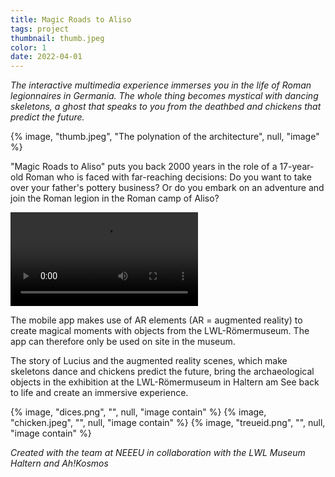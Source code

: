 ```yaml
---
title: Magic Roads to Aliso
tags: project
thumbnail: thumb.jpeg
color: 1
date: 2022-04-01
---
```


*The interactive multimedia experience immerses you in the life of Roman legionnaires in Germania. The whole thing becomes mystical with dancing skeletons, a ghost that speaks to you from the deathbed and chickens that predict the future.*

<span class="more"></span>

{% image, "thumb.jpeg", "The polynation of the architecture", null, "image" %}

"Magic Roads to Aliso" puts you back 2000 years in the role of a 17-year-old Roman who is faced with far-reaching decisions: Do you want to take over your father's pottery business? Or do you embark on an adventure and join the Roman legion in the Roman camp of Aliso?

<div class="video">
  <video controls>
    <source src="{% asset, 'instagram_trailer.mp4', 'videos' %}" type="video/mp4">
  </video>
</div>

The mobile app makes use of AR elements (AR = augmented reality) to create magical moments with objects from the LWL-Römermuseum. The app can therefore only be used on site in the museum.


The story of Lucius and the augmented reality scenes, which make skeletons dance and chickens predict the future, bring the archaeological objects in the exhibition at the LWL-Römermuseum in Haltern am See back to life and create an immersive experience.


<div class="gallery">
{% image, "dices.png", "", null, "image contain" %}
{% image, "chicken.jpeg", "", null, "image contain" %}
{% image, "treueid.png", "", null, "image contain" %}
</div>

*Created with the team at NEEEU in collaboration with the LWL Museum Haltern and Ah!Kosmos*
